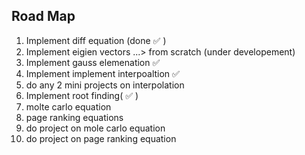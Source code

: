 ## Road Map 
1) Implement diff equation (done ✅ ) 
2) Implement eigien vectors  ...> from scratch (under developement)
3) Implement gauss elemenation ✅
4) Implement implement interpoaltion ✅
5) do any 2 mini projects on interpolation
6) Implement root finding( ✅ )
7) molte carlo equation
8) page ranking equations
9) do project on mole carlo equation
10) do project on page ranking equation
